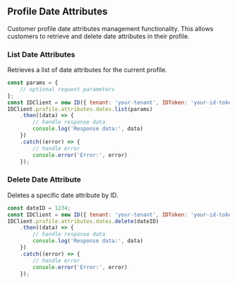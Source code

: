 ## Profile Date Attributes

Customer profile date attributes management functionality.
This allows customers to retrieve and delete date attributes in their profile.

### List Date Attributes

Retrieves a list of date attributes for the current profile.
```javascript
const params = {
    // optional request parameters
};
const IDClient = new ID({ tenant: 'your-tenant', IDToken: 'your-id-token', config: {} })
IDClient.profile.attributes.dates.list(params)
    .then((data) => {
        // handle response data
        console.log('Response data:', data)
    })
    .catch((error) => {
        // handle error
        console.error('Error:', error)
    });
```

### Delete Date Attribute

Deletes a specific date attribute by ID.
```javascript
const dateID = 1234;
const IDClient = new ID({ tenant: 'your-tenant', IDToken: 'your-id-token', config: {} })
IDClient.profile.attributes.dates.delete(dateID)
    .then((data) => {
        // handle response data
        console.log('Response data:', data)
    })
    .catch((error) => {
        // handle error
        console.error('Error:', error)
    });
```
